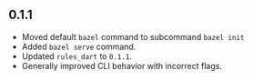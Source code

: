 ## 0.1.1

* Moved default `bazel` command to subcommand `bazel init`
* Added `bazel serve` command.
* Updated `rules_dart` to `0.1.1`.
* Generally improved CLI behavior with incorrect flags.

